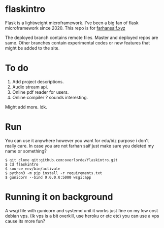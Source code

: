 # flaskintro

Flask is a lightweight microframework. I've been a big fan of flask microframework since 2020. 
This repo is for [farhansaif.xyz](https://farhansaif.xyz) 

The deployed branch contains remote files. Master and deployed repos are same. Other branches contain experimental codes or new features that might be added to the site. 

# To do
1. Add project descriptions.
2. Audio stream api.
3. Online pdf reader for users.
4. Online compiler ? sounds interesting. 

Might add more. Idk.
# Run
You can use it anywhere however you want for edu/biz purpose i don't really care. In case you are not farhan saif just make sure you deleted my name or something? 
```
$ git clone git:github.com:overlorde/flaskintro.git
$ cd flaskintro
$ source env/bin/activate
$ python3 -m pip install -r requirements.txt
$ gunicorn --bind 0.0.0.0:5000 wsgi:app
```
# Running it on background
A wsgi file with gunicorn and systemd unit it works just fine on my low cost debian vps. (Ik vps is a bit overkill, use heroku or etc etc)  you can use a vps cause its more fun?
